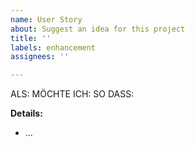 ```yaml
---
name: User Story
about: Suggest an idea for this project
title: ''
labels: enhancement
assignees: ''

---
```


ALS: 
MÖCHTE ICH: 
SO DASS: 

**Details:**
- ...
